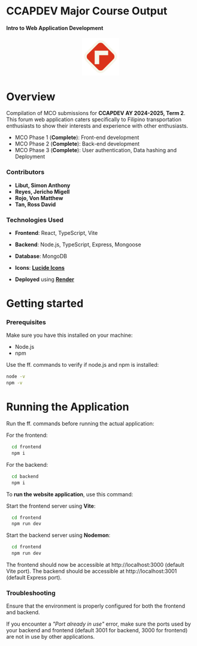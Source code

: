 # **CCAPDEV Major Course Output**
#### Intro to Web Application Development

<div style="display: flex; justify-content: center; align-items: center;">
<img src="./frontend/src/public/logo.svg" alt="Logo" width="100" height="100" />
</div>

# Overview
Compilation of MCO submissions for **CCAPDEV AY 2024-2025, Term 2**. This forum web application caters specifically
to Filipino transportation enthusiasts to show their interests and experience with other enthusiasts.

- MCO Phase 1 (**Complete**): Front-end development
- MCO Phase 2 (**Complete**): Back-end development
- MCO Phase 3 (**Complete**): User authentication, Data hashing and Deployment

### Contributors
- **Libut, Simon Anthony**
- **Reyes, Jericho Migell**
- **Rojo, Von Matthew**
- **Tan, Ross David**

### Technologies Used
- **Frontend**: React, TypeScript, Vite
- **Backend**: Node.js, TypeScript, Express, Mongoose
- **Database**: MongoDB
- **Icons**: **[Lucide Icons](https://lucide.dev/guide/)**

- **Deployed** using **[Render](https://render.com)**

# Getting started

### Prerequisites
Make sure you have this installed on your machine:
- Node.js
- npm

Use the ff. commands to verify if node.js and npm is installed:
```bash
node -v
npm -v
```

# Running the Application
Run the ff. commands before running the actual application:

For the frontend:
```bash
  cd frontend
  npm i
```

For the backend:
```bash
  cd backend
  npm i
```

To **run the website application**, use this command:

Start the frontend server using **Vite**:
```bash
  cd frontend
  npm run dev
```
Start the backend server using **Nodemon**:
```bash
  cd frontend
  npm run dev
```

The frontend should now be accessible at http://localhost:3000 (default Vite port).
The backend should be accessible at http://localhost:3001 (default Express port).

### Troubleshooting
Ensure that the environment is properly configured for both the frontend and backend.

If you encounter a *"Port already in use"* error,
make sure the ports used by your backend and frontend (default 3001 for backend, 3000 for frontend) are not in use by other applications.
